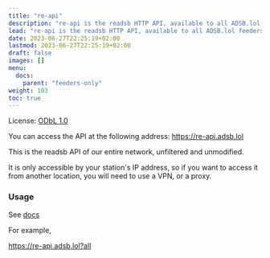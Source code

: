 ```yaml
---
title: "re-api"
description: "re-api is the readsb HTTP API, available to all ADSB.lol feeders."
lead: "re-api is the readsb HTTP API, available to all ADSB.lol feeders."
date: 2023-06-27T22:25:19+02:00
lastmod: 2023-06-27T22:25:19+02:00
draft: false
images: []
menu:
  docs:
    parent: "feeders-only"
weight: 103
toc: true
---
```


License: [ODbL 1.0](https://opendatacommons.org/licenses/odbl/1.0/)

You can access the API at the following address: <https://re-api.adsb.lol>

This is the readsb API of our entire network, unfiltered and unmodified.

It is only accessible by your station's IP address, so if you want to access it from another location, you will need to use a VPN, or a proxy.

### Usage

See [docs](https://github.com/wiedehopf/readsb/blob/dev/README-json.md#--net-api-port-query-formats)

For example,

<https://re-api.adsb.lol?all>
